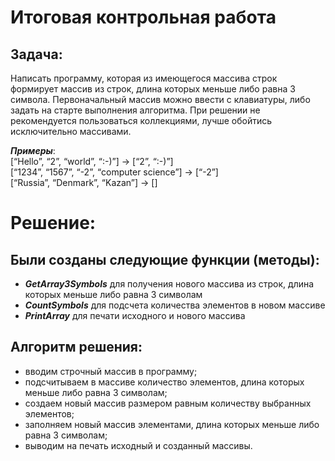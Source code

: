 # Итоговая контрольная работа #
## Задача: ##
Написать программу, которая из имеющегося массива строк формирует массив из строк, длина которых меньше либо равна 3 символа. Первоначальный массив можно ввести с клавиатуры, либо задать на старте выполнения алгоритма.  При решении не рекомендуется пользоваться коллекциями, лучше обойтись исключительно массивами.

***Примеры***:  
[“Hello”, “2”, “world”, “:-)”] → [“2”, “:-)”]  
[“1234”, “1567”, “-2”, “computer science”] → [“-2”]  
[“Russia”, “Denmark”, “Kazan”] → []

# Решение: #
## Были созданы следующие функции (методы): ##
* ***GetArray3Symbols*** для получения нового массива из строк, длина которых меньше либо равна 3 символам
* ***CountSymbols*** для подсчета количества элементов в новом массиве
* ***PrintArray*** для печати исходного и нового массива

## Алгоритм решения: ##
* вводим строчный массив в программу;
* подсчитываем в массиве количество элементов, длина которых меньше либо равна 3 символам;
* создаем новый массив размером равным количеству выбранных элементов;
* заполняем новый массив элементами, длина которых меньше либо равна 3 символам;
* выводим на печать исходный и созданный массивы.
